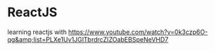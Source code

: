 # ReactJS
learning reactjs with https://www.youtube.com/watch?v=0k3czp6O-qg&amp;list=PLXe1Uv1JGlTbrdrcZIZOabEBSpeNeVHD7
